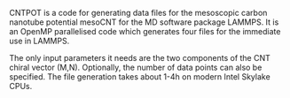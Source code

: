CNTPOT is a code for generating data files for the mesoscopic carbon nanotube potential mesoCNT 
for the MD software package LAMMPS. It is an OpenMP parallelised code which generates four files for the immediate use 
in LAMMPS.

The only input parameters it needs are the two components of the CNT chiral vector (M,N).
Optionally, the number of data points can also be specified.
The file generation takes about 1-4h on modern Intel Skylake CPUs.
